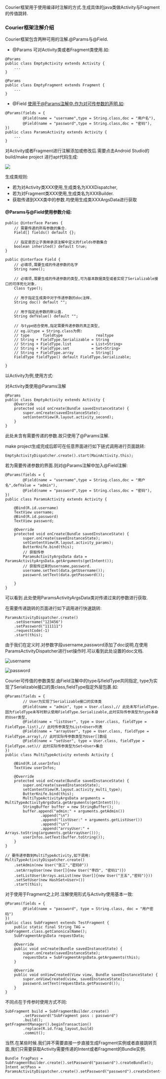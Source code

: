 Courier框架用于使用编译时注解的方式.生成具体的java类做Activity与Fragment的传值跳转.

### Courier框架注解介绍

Courier框架包含两种可用的注解.@Params与@Field.

- @Params 可对Activity类或者Fragment类使用.如:

```
@Params
public class EmptyActivity extends Activity {
    ...
}
```

```
@Params
public class EmptyFragment extends Fragment {
    ...
}
```

- @Field 使用于@Params注解中.作为对可传参数的声明.如:

```
@Params(fields = {
        @Field(name = "username",type = String.class,doc = "用户名"),
        @Field(name = "password",type = String.class,doc = "密码"),
})
public class ParamsActivity extends Activity {
    ...
}
```

对Activity或者Fragment进行注解添加或修改后.需要点击Android Studio的build/make project 进行apt代码生成:

![](./capture/make_project.png)

生成类规则:

- 若为对Activity类XXX使用,生成类名为XXXDispatcher,
- 若为对Fragment类XXX使用,生成类名为XXXBuilder.
- 获取传递到XXX类中的参数.均使用生成类XXXArgsData进行获取

#### @Params与@Field使用参数介绍:

```
public @interface Params {
    // 需要传递的所有参数的集合.
    Field[] fields() default {};

    // 指定是否让子类继承该注解中定义的fields参数集合
    boolean inherited() default true;
}
```

```
public @interface Field {
    // 必填项,需要生成的传递参数的名字
    String name();

    // 必填项,需要生成的传递参数的类型,可为基本数据类型或者实现了Serializable接口的可序死化对象.
    Class type();

    // 用于指定生成类中对于传递参数的doc注释.
    String doc() default "";

    // 用于指定此参数的默认值.
    String defValue() default "";

    // 与type结合使用,指定需要传递参数的真正类型,
    // eg.以type = String.class为例:
    // type      fieldtype               realtype
    // String + FieldType.Serializable = String
    // String + FieldType.list         = List<String>
    // String + FieldType.set          = Set<String>
    // String + FieldType.array        = String[]
    FieldType fieldType() default FieldType.Serializable;

}

```

以Activity为例,使用方式:

对Activity类使用@Params注解

```
@Params
public class EmptyActivity extends Activity {
    @Override
    protected void onCreate(Bundle savedInstanceState) {
        super.onCreate(savedInstanceState);
        setContentView(R.layout.activity_second);
    }
}
```

此处未含有需要传递的参数.故只使用了@Params注解.

make project生成完成后即可在任意界面进行如下链式调用进行页面跳转:

```
EmptyActivityDispatcher.create().start(MainActivity.this);
```

若为需要传递参数的界面.则对@Params注解中加入@Field注解:

```
@Params(fields = {
        @Field(name = "username",type = String.class,doc = "用户名",defValue = "admin"),
        @Field(name = "password",type = String.class,doc = "密码"),
})
public class ParamsActivity extends Activity {

    @Bind(R.id.username)
    TextView username;
    @Bind(R.id.password)
    TextView password;

    @Override
    protected void onCreate(Bundle savedInstanceState) {
        super.onCreate(savedInstanceState);
        setContentView(R.layout.activity_params);
        ButterKnife.bind(this);
        // 获取传参
        ParamsActivityArgsData data = ParamsActivityArgsData.getArguments(getIntent());
        // 获取传过来的username,password.
        username.setText(data.getUsername());
        password.setText(data.getPassword());

    }
}
```

可以看到.此处使用ParamsActivityArgsData类对传递过来的参数进行获取.

在需要传递跳转的页面进行如下调用进行快速跳转:

```
ParamsActivityDispatcher.create()
    .setUsername("123456")
    .setPassword("111111")
    .requestCode(-1)
    .start(this);
```

由于我们在定义时.对参数字段username,password添加了doc说明,在使用ParamsActivityDispatcher进行set操作时.可以看到此处设置的doc文档.

![username](./capture/doc_username.png)

![password](./capture/doc_password.png)

Courier可传值的参数类型.由Field注解中的type与fieldType共同指定,
type为实现了Serializable接口的类class,fieldType指定外层包裹.如:

```
@Params(fields = {
        // User为实现了Serializable接口的实体类
        @Field(name = "admin", type = User.class),// 此处未写fieldType.因为fieldType未写时默认使用FieldType.Serializable,此时实际传参类型为type本身的User类型,
        @Field(name = "listUser", type = User.class, fieldType = FieldType.list),// 此时传参类型为List<User>列表
        @Field(name = "arrayUser", type = User.class, fieldType = FieldType.array),// 此时实际传参数类型为User[]数组
        @Field(name = "setUser", type = User.class, fieldType = FieldType.set)// 此时实际传参类型为Set<User>集合
})
public class MultiTypeActivity extends Activity {

    @Bind(R.id.userInfos)
    TextView userInfos;

    @Override
    protected void onCreate(Bundle savedInstanceState) {
        super.onCreate(savedInstanceState);
        setContentView(R.layout.activity_multi_type);
        ButterKnife.bind(this);
        MultiTypeActivityArgsData arguments = MultiTypeActivityArgsData.getArguments(getIntent());
        StringBuffer buffer = new StringBuffer();
        buffer.append("admin:" + arguments.getAdmin())
                .append("\n")
                .append("listUser:" + arguments.getListUser())
                .append("\n")
                .append("arrsyUser:" + Arrays.toString(arguments.getArrayUser()));
        userInfos.setText(buffer.toString());
    }
}

// 要传递参数到MultiTypeActivity,如下调用:
MultiTypeActivityDispatcher.create()
    .setAdmin(new User("张三","密码0"))
    .setArrayUser(new User[]{new User("李四", "密码1")})
    .setListUser(Arrays.asList(new User[]{new User("王五","密码")}))
    .setSetUser(new HashSet<User>())
    .start(this);
```

对于使用于Fragment之上时.注解使用形式与Activity使用基本一致:

```
@Params(fields = {
        @Field(name = "password", type = String.class, doc = "用户密码")
})
public class SubFragment extends TestFragment {
    public static final String TAG = SubFragment.class.getCanonicalName();
    SubFragmentArgsData requestData;

    @Override
    public void onCreate(Bundle savedInstanceState) {
        super.onCreate(savedInstanceState);
        requestData = SubFragmentArgsData.getArguments(this);
    }

    @Override
    public void onViewCreated(View view, Bundle savedInstanceState) {
        super.onViewCreated(view, savedInstanceState);
        password.setText(requestData.getPassword());
    }
}
```

不同点在于传参时使用方式不同:

```
SubFragment build = SubFragmentBuilder.create()
        .setPassword("SubFragment pass : password")
        .build();
getFragmentManager().beginTransaction()
        .replace(R.id.frag_layout,build)
        .commit();
```

当然.在某些时候.我们并不需要直接一步直接生成Fragment实例或者直接跳转页面,我们只需要获取Activity需要传递的Intent或者Fragment的Bundle实例.

```
Bundle fragPass = SubFragmentBuilder.create().setPassword("password").createBundle();
Intent actPass = ParamsActivityDispatcher.create().setPassword("password").createIntent(this,true);
```